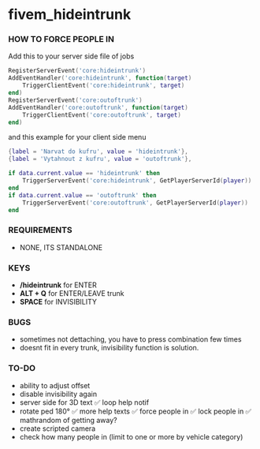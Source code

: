 # fivem_hideintrunk
### HOW TO FORCE PEOPLE IN ###

Add this to your server side file of jobs
```lua
RegisterServerEvent('core:hideintrunk')
AddEventHandler('core:hideintrunk', function(target)
    TriggerClientEvent('core:hideintrunk', target)
end)
RegisterServerEvent('core:outoftrunk')
AddEventHandler('core:outoftrunk', function(target)
    TriggerClientEvent('core:outoftrunk', target)
end)
```
and this example for your client side menu
```lua
{label = 'Narvat do kufru', value = 'hideintrunk'},            
{label = 'Vytahnout z kufru', value = 'outoftrunk'}, 

if data.current.value == 'hideintrunk' then
    TriggerServerEvent('core:hideintrunk', GetPlayerServerId(player))
end
if data.current.value == 'outoftrunk' then
    TriggerServerEvent('core:outoftrunk', GetPlayerServerId(player))
end           
```

### REQUIREMENTS ####
- NONE, ITS STANDALONE

### KEYS ####
- **/hideintrunk** for ENTER
- **ALT + Q** for ENTER/LEAVE trunk
- **SPACE** for INVISIBILITY

### BUGS ####
- sometimes not dettaching, you have to press combination few times
- doesnt fit in every trunk, invisibility function is solution.


### TO-DO ###
- ability to adjust offset
- disable invisibility again
- server side for 3D text
:white_check_mark: loop help notif
- rotate ped 180°
:white_check_mark: more help texts
:white_check_mark: force people in
:white_check_mark: lock people in
:white_check_mark: mathrandom of getting away?
- create scripted camera
- check how many people in (limit to one or more by vehicle category)
